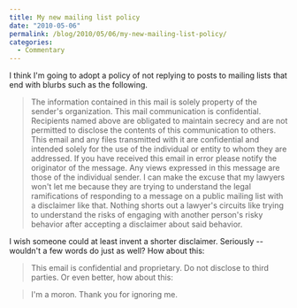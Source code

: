```yaml
---
title: My new mailing list policy
date: "2010-05-06"
permalink: /blog/2010/05/06/my-new-mailing-list-policy/
categories:
  - Commentary
---
```

I think I'm going to adopt a policy of not replying to posts to mailing lists that end with blurbs such as the following.

> The information contained in this mail is solely property of the sender's organization. This mail communication is confidential. Recipients named above are obligated to maintain secrecy and are not permitted to disclose the contents of this communication to others. This email and any files transmitted with it are confidential and intended solely for the use of the individual or entity to whom they are addressed. If you have received this email in error please notify the originator of the message. Any views expressed in this message are those of the individual sender.
I can make the excuse that my lawyers won't let me because they are trying to understand the legal ramifications of responding to a message on a public mailing list with a disclaimer like that. Nothing shorts out a lawyer's circuits like trying to understand the risks of engaging with another person's risky behavior after accepting a disclaimer about said behavior.

I wish someone could at least invent a shorter disclaimer. Seriously -- wouldn't a few words do just as well? How about this:

> This email is confidential and proprietary. Do not disclose to third parties.
Or even better, how about this:

> I'm a moron. Thank you for ignoring me.

